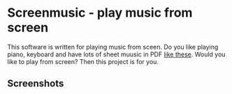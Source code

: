 # Screenmusic - play music from screen
This software is written for playing music from sceen. Do you like playing piano, keyboard and have lots of sheet muusic in PDF <a href="http://www.jososoft.dk/yamaha/sheets.htm">like these</a>.
Would you like to play from screen? Then this project is for you. 

## Screenshots




